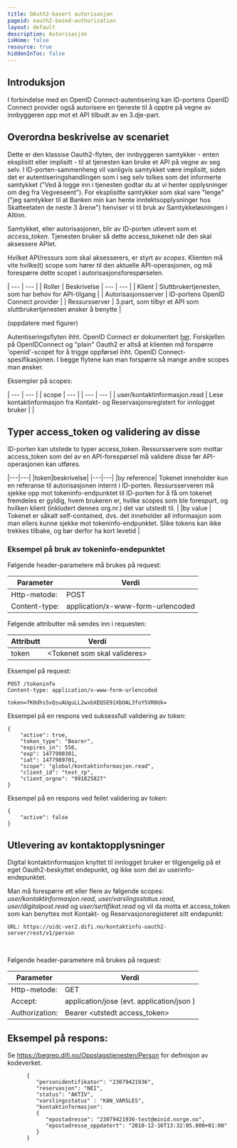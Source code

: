 ```yaml
---
title: OAuth2-basert autorisasjon 
pageid: oauth2-based-authorization
layout: default
description: Autorisasjon 
isHome: false
resource: true
hiddenInToc: false
---
```


## Introduksjon

I forbindelse med en OpenID Connect-autentisering kan ID-portens OpenID Connect provider også autorisere en tjeneste til å opptre på vegne av innbyggeren opp mot et API tilbudt av en 3.dje-part.

## Overordna beskrivelse av scenariet

Dette er den klassise Oauth2-flyten, der innbyggeren samtykker - enten eksplisitt eller implisitt - til at tjenesten kan bruke et API på vegne av seg selv.  I ID-porten-sammenheng vil vanligvis samtykket være implisitt, siden det er autentiseringshandlingen som i seg selv tolkes som det informerte samtykket ("Ved å logge inn i tjenesten godtar du at vi henter opplysninger om deg fra Vegveseent"). For eksplisitte samtykker som skal vare "lenge" ("jeg samtykker til at Banken min kan hente inntektsopplysninger hos Skatteetaten de neste 3 årene") henviser vi til bruk av Samtykkeløsningen i Altinn.


Samtykket, eller autorisasjonen, blir av ID-porten utlevert som et _access_token_. Tjenesten bruker så dette access_tokenet når den skal aksessere APIet.

Hvilket API/ressurs som skal aksesserers, er styrt av _scopes_.  Klienten må vite hvilke(t) scope som hører til den aktuelle API-operasjonen, og må forespørre dette scopet i autorisasjonsforespørselen.


| --- | --- |
| Roller | Beskrivelse
| --- | --- |
| Klient | Sluttbrukertjenesten, som har behov for API-tilgang |
| Autorisasjonsserver | ID-portens OpenID Connect provider |
| Ressursserver | 3.part, som tilbyr et API som sluttbrukertjenesten ønsker å benytte | 

(oppdatere med figurer)

Autentiseringsflyten ihht. OpenID Connect er dokumentert [her](2_authentication_using_code_flow.html). Forskjellen på OpenIDConnect og "plain" Oauth2 er altså at klienten _må_ forspørre 'openid'-scopet for å trigge oppførsel ihht. OpenID Connect-spesifikasjonen.  I begge flytene kan man forspørre så mange andre scopes man ønsker. 


Eksempler på scopes:

| --- | --- |
| scope | --- |
| --- | --- |
| user/kontaktinformasjon.read | Lese kontaktinformasjon fra Kontakt- og Reservasjonsregistert for innlogget bruker |
| 


## Typer access_token og validering av disse

ID-porten kan utstede to typer access_token.  Ressursservere som mottar access_token som del av en API-forespørsel må validere disse før API-operasjonen kan utføres.

|---|---|
|token|beskrivelse|
|---|---|
|by reference| Tokenet inneholder kun en referanse til autorisasjonen internt i ID-porten.  Ressursserveren må sjekke opp mot tokeninfo-endpunktet til ID-porten for å få om tokenet fremdeles er gyldig, hvem brukeren er, hvilke scopes som ble forespurt, og hvilken klient (inkludert dennes org.nr.) det var utstedt til. |
|by value | Tokenet er såkalt self-contained, dvs. det inneholder all informasjon som man ellers kunne sjekke mot tokeninfo-endpunktet.  Slike tokens kan ikke trekkes tilbake, og bør derfor ha kort levetid |

###  Eksempel på bruk av tokeninfo-endepunktet



Følgende header-parametere må brukes på request:

| Parameter  | Verdi |
| --- | --- |
|Http-metode:|POST|
|Content-type:|application/x-www-form-urlencoded|

Følgende attributter må sendes inn i requesten:

| Attributt  | Verdi |
| --- | --- |
|token|\<Tokenet som skal valideres\>|

Eksempel på request:

```
POST /tokeninfo
Content-type: application/x-www-form-urlencoded
 
token=fK0dhs5vQsuAUguLL2wxbXEQSE91XbOAL3foY5VR0Uk=
```
 
Eksempel på en respons ved suksessfull validering av token:

```
{
    "active": true,
    "token_type": "Bearer",
    "expires_in": 556,
    "exp": 1477990301,
    "iat": 1477989701,
    "scope": "global/kontaktinformasjon.read",
    "client_id": "test_rp",
    "client_orgno": "991825827"
}
```
 
Eksempel på en respons ved feilet validering av token:

```
{
    "active": false
}  
```



## Utlevering av kontaktopplysninger 

Digital kontaktinformasjon knyttet til innlogget bruker er tilgjengelig på et eget Oauth2-beskyttet endepunkt, og ikke som del av userinfo-endepunktet.  

Man må forespørre ett eller flere av følgende scopes: *user/kontaktinformasjon.read*, *user/varslingsstatus.read*, *user/digitalpost.read* og *user/sertifikat.read*
og vil da motta et access_token som kan benyttes mot Kontakt- og Reservasjonsregisteret sitt endepunkt:
```
URL: https://oidc-ver2.difi.no/kontaktinfo-oauth2-server/rest/v1/person
```

&nbsp;

Følgende header-parametere må brukes på request:

| Parameter  | Verdi |
| --- | --- |
| Http-metode: | GET |
| Accept: | application/jose  (evt. application/json ) |
| Authorization: | Bearer \<utstedt access_token\> |
 
## Eksempel på respons:


Se https://begrep.difi.no/Oppslagstjenesten/Person for definisjon av kodeverket.


```
      {
         "personidentifikator": "23079421936",
         "reservasjon": "NEI",
         "status": "AKTIV",
		 "varslingsstatus" : "KAN_VARSLES",
         "kontaktinformasjon":
         {
            "epostadresse": "23079421936-test@minid.norge.no",
            "epostadresse_oppdatert": "2010-12-16T13:32:05.000+01:00"
         }
      }
```



